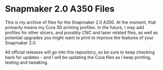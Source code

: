 # Snapmaker 2.0 A350 Files

This is my archive of files for the Snapmaker 2.0 A350. At the moment, that primarily means my Cura 3D printing profiles. In the future, I may add profiles for other slicers, and possibly CNC and laser related files, as well as potential upgrades you might want to print to improve the features of your Snapmaker 2.0.

All official releases will go into this repository, so be sure to keep checking back for updates - and I will be updating the Cura files as I keep printing, testing and tweaking.
